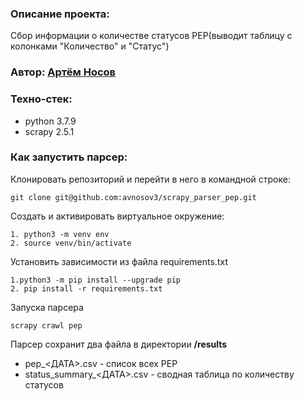 ### Описание проекта:

Cбор информации о  количестве статусов PEP(выводит таблицу с колонками "Количество" и "Статус")

### Автор: [Артём Носов](https://github.com/avnosov3)

### Техно-стек:
* python 3.7.9
* scrapy 2.5.1

### Как запустить парсер:

Клонировать репозиторий и перейти в него в командной строке:

```
git clone git@github.com:avnosov3/scrapy_parser_pep.git
```

Cоздать и активировать виртуальное окружение:

```
1. python3 -m venv env
2. source venv/bin/activate
```

Установить зависимости из файла requirements.txt

```
1.python3 -m pip install --upgrade pip
2. pip install -r requirements.txt
```

Запуска парсера

```
scrapy crawl pep
```

Парсер сохранит два файла в директории **/results**    
* pep_<ДАТА>.csv - список всех PEP
* status_summary_<ДАТА>.csv - сводная таблица по количеству статусов
